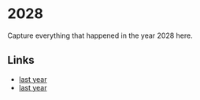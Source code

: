 # 2028

Capture everything that happened in the year 2028 here.

## Links
- [last year](calendar/years/2027.md)
- [last year](calendar/years/2029.md)